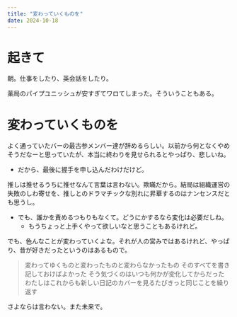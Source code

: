 ```yaml
---
title: "変わっていくものを"
date: 2024-10-18
---
```



# 起きて
朝。仕事をしたり、英会話をしたり。

薬局のパイプユニッシュが安すぎてワロてしまった。そういうこともある。

# 変わっていくものを
よく通っていたバーの最古参メンバー達が辞めるらしい。以前から何となくやめそうだなーと思っていたが、本当に終わりを見せられるとやっぱり、悲しいね。
- だから、最後に握手を申し込んだわけだけど。

推しは推せるうちに推せなんて言葉は言わない。欺瞞だから。結局は組織運営の失敗のしわ寄せを、推しとのドラマチックな別れに昇華するのはナンセンスだとも思うし。
- でも、誰かを責めるつもりもなくて。どうにかするなら変化は必要だしね。
  - もうちょっと上手くやって欲しいなと思うこともあるけれど。

でも、色んなことが変わっていくよな。それが人の営みではあるけれど、やっぱり、昔が好きだったというのはあるもので。

> 変わってゆくものと変わったものと変わらなかったもの
> そのすべてを書き記しておけばよかった そう気づくのはいつも何かが変化してからだった
> わたしはこれからも新しい日記のカバーを見るたびきっと同じことを繰り返す

さよならは言わない。また未来で。
